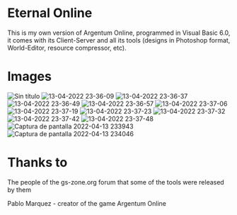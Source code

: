 # Eternal Online
This is my own version of Argentum Online, programmed in Visual Basic 6.0, it comes with its Client-Server and all its tools (designs in Photoshop format, World-Editor, resource compressor, etc).

# Images

![Sin título](https://user-images.githubusercontent.com/82490615/163302329-5d34da4c-bd9f-47b7-a2ef-2b006ee7d9e3.gif)
![13-04-2022 23-36-09](https://user-images.githubusercontent.com/82490615/163302912-ce263dde-954b-4d9f-90e9-699c1fcd203f.jpg)
![13-04-2022 23-36-37](https://user-images.githubusercontent.com/82490615/163302913-b76d0426-4c3d-4134-9c85-65cc39a4180f.jpg)
![13-04-2022 23-36-49](https://user-images.githubusercontent.com/82490615/163302914-e0999fa3-d0d7-4392-8aa7-229e5f38611e.jpg)
![13-04-2022 23-36-57](https://user-images.githubusercontent.com/82490615/163302916-21b0ff26-d412-4710-9e0b-20ac368774fa.jpg)
![13-04-2022 23-37-06](https://user-images.githubusercontent.com/82490615/163302917-ce34316e-35bb-448a-8193-db3bd9e34234.jpg)
![13-04-2022 23-37-19](https://user-images.githubusercontent.com/82490615/163302919-c656b1c7-c869-4d44-a8a2-3f54efdc2e20.jpg)
![13-04-2022 23-37-23](https://user-images.githubusercontent.com/82490615/163302920-fcbac881-f32a-4402-844e-cad837cd34bd.jpg)
![13-04-2022 23-37-32](https://user-images.githubusercontent.com/82490615/163302923-82153911-4465-431d-9e60-9385775159c6.jpg)
![13-04-2022 23-37-42](https://user-images.githubusercontent.com/82490615/163302924-350815e1-8236-433c-8c2f-5f22d2be2f51.jpg)
![13-04-2022 23-37-48](https://user-images.githubusercontent.com/82490615/163302925-9ca71cb8-2128-45c7-af93-2f5f0a676fd4.jpg)
![Captura de pantalla 2022-04-13 233943](https://user-images.githubusercontent.com/82490615/163303132-11d5fd41-1996-4d86-99c4-3b31847f7583.png)
![Captura de pantalla 2022-04-13 234046](https://user-images.githubusercontent.com/82490615/163303180-77967d39-7bfc-47aa-93fc-772eeb202e34.png)



# Thanks to
The people of the gs-zone.org forum that some of the tools were released by them

Pablo Marquez - creator of the game Argentum Online
